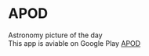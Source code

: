 # APOD
Astronomy picture of the day <br/>
This app is aviable on Google Play [APOD](https://play.google.com/store/apps/details?id=com.javlonrahimov1212.apod12)
